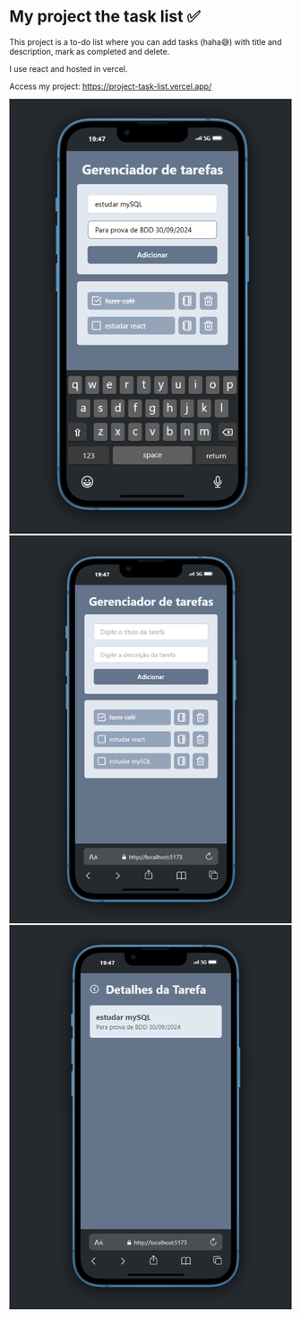 # My project the task list ✅

This project is a to-do list where you can add tasks (haha😅) with title and description, mark as completed and delete.

I use react and hosted in vercel.

Access my project:
https://project-task-list.vercel.app/

![alt text](<tela 1.png>) 
![alt text](<tela 2.png>) 
![alt text](<tela 3.png>)
